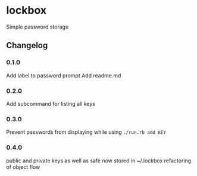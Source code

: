 # lockbox
Simple password storage

## Changelog

### 0.1.0
Add label to password prompt
Add readme.md

### 0.2.0
Add subcommand for listing all keys

### 0.3.0
Prevent passwords from displaying while using `./run.rb add KEY`

### 0.4.0
public and private keys as well as safe now stored in ~/.lockbox
refactoring of object flow
